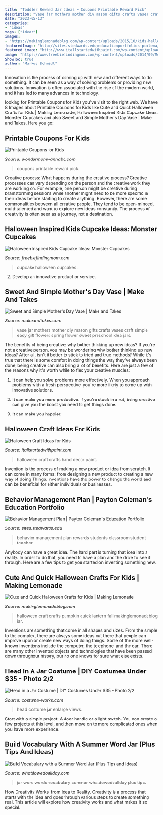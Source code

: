 ```yaml
---
title: "Toddler Reward Jar Ideas ~ Coupons Printable Reward Pick"
description: "Vase jar mothers mother diy mason gifts crafts vases craft simple easy gift flowers spring flower sweet preschool idea jars"
date: "2023-05-13"
categories:
- "ideas"
tags: ["ideas"]
images:
- "https://makinglemonadeblog.com/wp-content/uploads/2015/10/kids-halloween-crafts-ideas-pumpkin-jar.jpg"
featuredImage: "http://sites.stedwards.edu/educationportfolios-pcolema/files/2013/12/IMG_9023-1m4ij64.jpg"
featured_image: "http://www.itallstartedwithpaint.com/wp-content/uploads/2013/10/halloween-craft-ideas-to-make_thumb1-718x1024.jpg"
image: "https://www.freebiefindingmom.com/wp-content/uploads/2014/09/MonsterCupcake2.jpg"
ShowToc: true
author: "Markus Schmidt"
---
```



Innovation is the process of coming up with new and different ways to do something. It can be seen as a way of solving problems or providing new solutions. Innovation is often associated with the rise of the modern world, and it has led to many advances in technology.

	

		
looking for Printable Coupons for Kids you've visit to the right web. We have 8 Images about Printable Coupons for Kids like Cute and Quick Halloween Crafts for Kids | Making Lemonade, Halloween Inspired Kids Cupcake Ideas: Monster Cupcakes and also Sweet and Simple Mother&#039;s Day Vase | Make and Takes. Here you go:
		
    
## Printable Coupons For Kids

<img loading=lazy src="http://wondermomwannabe.com/wp-content/uploads/2016/12/Reward-Coupons-for-Kids-683x1024.png" onerror="this.onerror=null;this.src='https://tse1.mm.bing.net/th?id=OIP.hFvLecLhdn_I0pdvsuyAEwHaLG&amp;pid=15.1';" alt="Printable Coupons for Kids">

_Source: wondermomwannabe.com_

>coupons printable reward pick. 

	

Creative process: What happens during the creative process?
Creative processes can vary depending on the person and the creative work they are working on. For example, one person might be creative during brainstorming sessions while another might need to be more specific in their ideas before starting to create anything. However, there are some commonalities between all creative people. They tend to be open-minded, multi-talented and want to explore new ideas constantly. The process of creativity is often seen as a journey, not a destination.

    
## Halloween Inspired Kids Cupcake Ideas: Monster Cupcakes

<img loading=lazy src="https://www.freebiefindingmom.com/wp-content/uploads/2014/09/MonsterCupcake2.jpg" onerror="this.onerror=null;this.src='https://tse4.mm.bing.net/th?id=OIP.lyyKO_-HYhrNCbpW3b3j0gHaLc&amp;pid=15.1';" alt="Halloween Inspired Kids Cupcake Ideas: Monster Cupcakes">

_Source: freebiefindingmom.com_

>cupcake halloween cupcakes. 

	

2. Develop an innovative product or service.

    
## Sweet And Simple Mother&#039;s Day Vase | Make And Takes

<img loading=lazy src="https://makeandtakes.com/wp-content/uploads/Mothers-Day-Mason-Jar-Vase.jpg" onerror="this.onerror=null;this.src='https://tse2.mm.bing.net/th?id=OIP.kw-HzQsfF1cWSDZI5OnH0wHaLK&amp;pid=15.1';" alt="Sweet and Simple Mother&#039;s Day Vase | Make and Takes">

_Source: makeandtakes.com_

>vase jar mothers mother diy mason gifts crafts vases craft simple easy gift flowers spring flower sweet preschool idea jars. 

	

The benefits of being creative: why bother thinking up new ideas?
If you're not a creative person, you may be wondering why bother thinking up new ideas? After all, isn't it better to stick to tried and true methods? While it's true that there is some comfort in doing things the way they've always been done, being creative can also bring a lot of benefits. Here are just a few of the reasons why it's worth while to flex your creative muscles:
1. It can help you solve problems more effectively. When you approach problems with a fresh perspective, you're more likely to come up with innovative solutions.

2. It can make you more productive. If you're stuck in a rut, being creative can give you the boost you need to get things done.

3. It can make you happier.

    
## Halloween Craft Ideas For Kids

<img loading=lazy src="http://www.itallstartedwithpaint.com/wp-content/uploads/2013/10/halloween-craft-ideas-to-make_thumb1-718x1024.jpg" onerror="this.onerror=null;this.src='https://tse4.mm.bing.net/th?id=OIP.RtyAAYPjnyZ5Gq2cY5YMbgHaKk&amp;pid=15.1';" alt="Halloween Craft Ideas for Kids">

_Source: itallstartedwithpaint.com_

>halloween craft crafts hand decor paint. 

	

Invention is the process of making a new product or idea from scratch. It can come in many forms: from designing a new product to creating a new way of doing Things. Inventions have the power to change the world and can be beneficial for either individuals or businesses.

    
## Behavior Management Plan | Payton Coleman&#039;s Education Portfolio

<img loading=lazy src="http://sites.stedwards.edu/educationportfolios-pcolema/files/2013/12/IMG_9023-1m4ij64.jpg" onerror="this.onerror=null;this.src='https://tse2.mm.bing.net/th?id=OIP.wuvpbLLQFauK-MlWI8Wr1AHaJ4&amp;pid=15.1';" alt="Behavior Management Plan | Payton Coleman&#039;s Education Portfolio">

_Source: sites.stedwards.edu_

>behavior management plan rewards students classroom student teacher. 

	

Anybody can have a great idea. The hard part is turning that idea into a reality. In order to do that, you need to have a plan and the drive to see it through. Here are a few tips to get you started on inventing something new.

    
## Cute And Quick Halloween Crafts For Kids | Making Lemonade

<img loading=lazy src="https://makinglemonadeblog.com/wp-content/uploads/2015/10/kids-halloween-crafts-ideas-pumpkin-jar.jpg" onerror="this.onerror=null;this.src='https://tse4.mm.bing.net/th?id=OIP.JK4bqXYp4RcHwA5bR3TrQQHaLE&amp;pid=15.1';" alt="Cute and Quick Halloween Crafts for Kids | Making Lemonade">

_Source: makinglemonadeblog.com_

>halloween craft crafts pumpkin quick lantern fall makinglemonadeblog jar. 

	

Inventions are something that come in all shapes and sizes. From the simple to the complex, there are always some ideas out there that people can improve upon or create new ways of doing things. Some of the more well-known inventions include the computer, the telephone, and the car. There are many other invented objects and technologies that have been passed down throughout history, but no one knows for sure what else exists.

    
## Head In A Jar Costume | DIY Costumes Under $35 - Photo 2/2

<img loading=lazy src="https://photos.costume-works.com/full/head_in_a_jar4.jpg" onerror="this.onerror=null;this.src='https://tse3.mm.bing.net/th?id=OIP.KQIScOQhsbuWr6-ovMfsvAHaJ3&amp;pid=15.1';" alt="Head in a Jar Costume | DIY Costumes Under $35 - Photo 2/2">

_Source: costume-works.com_

>head costume jar enlarge views. 

	

Start with a simple project: A door handle or a light switch. You can create a few projects at this level, and then move on to more complicated ones when you have more experience.

    
## Build Vocabulary With A Summer Word Jar (Plus Tips And Ideas)

<img loading=lazy src="https://www.whatdowedoallday.com/wp-content/uploads/2012/07/vocab-jar-fb.jpg" onerror="this.onerror=null;this.src='https://tse1.mm.bing.net/th?id=OIP.umnSyXbyHWXKEVK0iHox2gHaD3&amp;pid=15.1';" alt="Build Vocabulary with a Summer Word Jar (Plus Tips and Ideas)">

_Source: whatdowedoallday.com_

>jar word words vocabulary summer whatdowedoallday plus tips. 

	

How Creativity Works: from Idea to Reality.
Creativity is a process that starts with the idea and goes through various steps to create something real. This article will explore how creativity works and what makes it so special.

